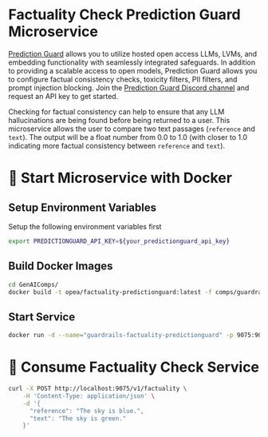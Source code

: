 # Factuality Check Prediction Guard Microservice

[Prediction Guard](https://docs.predictionguard.com) allows you to utilize hosted open access LLMs, LVMs, and embedding functionality with seamlessly integrated safeguards. In addition to providing a scalable access to open models, Prediction Guard allows you to configure factual consistency checks, toxicity filters, PII filters, and prompt injection blocking. Join the [Prediction Guard Discord channel](https://discord.gg/TFHgnhAFKd) and request an API key to get started.

Checking for factual consistency can help to ensure that any LLM hallucinations are being found before being returned to a user. This microservice allows the user to compare two text passages (`reference` and `text`). The output will be a float number from 0.0 to 1.0 (with closer to 1.0 indicating more factual consistency between `reference` and `text`).

# 🚀 Start Microservice with Docker

## Setup Environment Variables

Setup the following environment variables first

```bash
export PREDICTIONGUARD_API_KEY=${your_predictionguard_api_key}
```

## Build Docker Images

```bash
cd GenAIComps/
docker build -t opea/factuality-predictionguard:latest -f comps/guardrails/factuality/predictionguard/Dockerfile .
```

## Start Service

```bash
docker run -d --name="guardrails-factuality-predictionguard" -p 9075:9075 -e PREDICTIONGUARD_API_KEY=$PREDICTIONGUARD_API_KEY opea/guardrails-factuality-predictionguard:latest
```

# 🚀 Consume Factuality Check Service

```bash
curl -X POST http://localhost:9075/v1/factuality \
    -H 'Content-Type: application/json' \
    -d '{
      "reference": "The sky is blue.",
      "text": "The sky is green."
    }'
```
